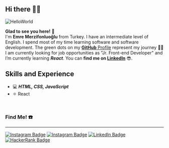 ## Hi there 🙋‍♂️

![HelloWorld](https://c.tenor.com/mGgWY8RkgYMAAAAC/hello-world.gif) 

**Glad to see you here!** :star_struck: <br /> I'm <strong>Emre Merzifonluoğlu</strong> from Turkey. I have an intermediate level of English. I spend most of my time learning software and software development. The green dots on my [**GitHub** Profile](https://github.com/EmreMer) represent my journey :running_man: I am currently looking for job opportunities as "Jr. Front-end Developer" and I’m currently learning ***React***. You can **find me on [LinkedIn](https://www.linkedin.com/in/emre-merzifonluo%C4%9Flu-9662ab19b/)** 😎.

## Skills and Experience
* 💻 ***HTML, CSS, JavaScript***
* ⚛ React


<br />

### Find Me! ☎️
 <hr/>
 
[![Instagram Badge](https://img.shields.io/badge/-Instagram-blueviolet?style=flat-quare&labelColor=blueviolet&logo=instagram&logoColor=white&link=link)](https://www.instagram.com/emremer35/)  [![Instagram Badge](https://img.shields.io/badge/-emremerzifonluoğlu-LimeGreen?style=flat-quare&labelColor=LimeGreen&logo=instagram&logoColor=white&link=link)](https://www.instagram.com/emremer35/)  [![LinkedIn Badge](https://img.shields.io/badge/-Linkedin-0077b5?style=flat-quare&labelColor=0077b5&logo=linkedin&logoColor=white&link=link)](https://www.linkedin.com/in/emre-merzifonluo%C4%9Flu-9662ab19b/) [![HackerRank Badge](https://img.shields.io/badge/-HackerRank-006400?style=flat-quare&labelColor=006400&logo=hackerrank&logoColor=white&link=link)](https://www.hackerrank.com/emremer91) 

<!--
**EmreMer/emreMer** is a ✨ _special_ ✨ repository because its `README.md` (this file) appears on your GitHub profile.

Here are some ideas to get you started:

- 🔭 I’m currently working on ...
- 🌱 I’m currently learning ...
- 👯 I’m looking to collaborate on ...
- 🤔 I’m looking for help with ...
- 💬 Ask me about ...
- 📫 How to reach me: ...
- 😄 Pronouns: ...
- ⚡ Fun fact: ...
-->
